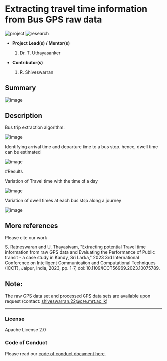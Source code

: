 # Extracting travel time information from Bus GPS raw data

![project] ![research]



- <b>Project Lead(s) / Mentor(s)</b>
    1. Dr. T. Uthayasanker 
    
- <b>Contributor(s)</b>
    1. R. Shiveswarran



## Summary


![image](https://user-images.githubusercontent.com/87017018/232291100-ea7e23dc-2939-49f0-aaa0-bbb1edf5efe0.png)


## Description

Bus trip extraction algorithm:   

![image](https://user-images.githubusercontent.com/87017018/232291192-06b15058-5db9-4038-9798-c4990d58739d.png)

Identifying arrival time and departure time to a bus stop. hence, dwell time can be estimated  

![image](https://user-images.githubusercontent.com/87017018/232291216-a0e4e374-0f6b-4b9c-b2c8-8768bc8e4370.png)


#Results

Variation of Travel time with the time of a day  

![image](https://user-images.githubusercontent.com/87017018/232291267-a76d7c27-e767-471a-bb96-8f81bfd08590.png)

Variation of dwell times at each bus stop along a journey   

![image](https://user-images.githubusercontent.com/87017018/232291295-16e13635-b04d-4b19-9039-0a0bcf2a7dda.png)

## More references  

Please cite our work  

S. Ratneswaran and U. Thayasivam, "Extracting potential Travel time information from raw GPS data and Evaluating the Performance of Public transit - a case study in Kandy, Sri Lanka," 2023 3rd International Conference on Intelligent Communication and Computational Techniques (ICCT), Jaipur, India, 2023, pp. 1-7, doi: 10.1109/ICCT56969.2023.10075789.


## Note: 
The raw GPS data set and processed GPS data sets are available upon request (contact: shiveswarran.22@cse.mrt.ac.lk)


---

### License

Apache License 2.0

### Code of Conduct

Please read our [code of conduct document here](https://github.com/aaivu/aaivu-introduction/blob/master/docs/code_of_conduct.md).

[project]: https://img.shields.io/badge/-Project-blue
[research]: https://img.shields.io/badge/-Research-yellowgreen
